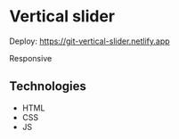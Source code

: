 # Vertical slider
Deploy: https://git-vertical-slider.netlify.app 

Responsive
## Technologies
- HTML
- CSS
- JS
